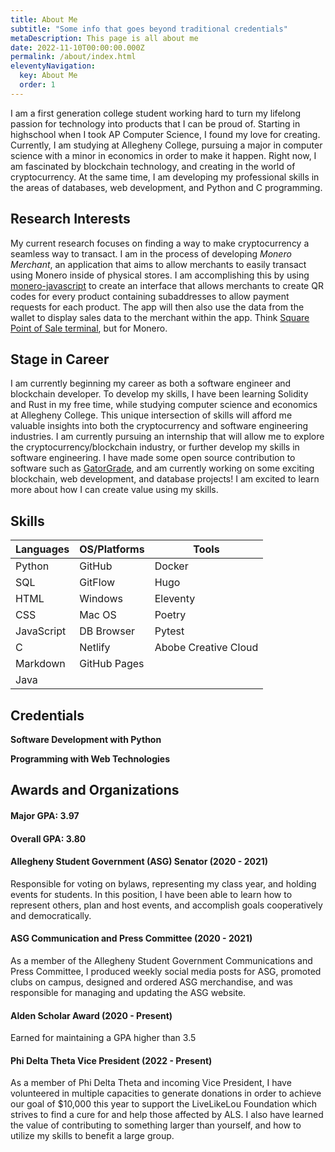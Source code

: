 ```yaml
---
title: About Me
subtitle: "Some info that goes beyond traditional credentials"
metaDescription: This page is all about me
date: 2022-11-10T00:00:00.000Z
permalink: /about/index.html
eleventyNavigation:
  key: About Me
  order: 1
---
```

I am a first generation college student working hard to turn my lifelong passion for technology into products that I can be proud of. Starting in highschool when I took AP Computer Science, I found my love for creating. Currently, I am studying at Allegheny College, pursuing a major in computer science with a minor in economics in order to make it happen. Right now, I am fascinated by blockchain technology, and creating in the world of cryptocurrency. At the same time, I am developing my professional skills in the areas of databases, web development, and Python and C programming.

## Research Interests

My current research focuses on finding a way to make cryptocurrency a seamless way to transact. I am in the process of developing *Monero Merchant*, an application that aims to allow merchants to easily transact using Monero inside of physical stores. I am accomplishing this by using [monero-javascript](https://github.com/monero-ecosystem/monero-javascript) to create an interface that allows merchants to create QR codes for every product containing subaddresses to allow payment requests for each product. The app will then also use the data from the wallet to display sales data to the merchant within the app. Think [Square Point of Sale terminal](https://squareup.com/us/en/point-of-sale), but for Monero. 

## Stage in Career

I am currently beginning my career as both a software engineer and blockchain developer. To develop my skills, I have been learning Solidity and Rust in my free time, while studying computer science and economics at Allegheny College. This unique intersection of skills will afford me valuable insights into both the cryptocurrency and software engineering industries. I am currently pursuing an internship that will allow me to explore the cryptocurrency/blockchain industry, or further develop my skills in software engineering. I have made some open source contribution to software such as [GatorGrade](https://github.com/GatorEducator/gatorgrade), and am currently working on some exciting blockchain, web development, and database projects! I am excited to learn more about how I can create value using my skills.

## Skills

| Languages | OS/Platforms | Tools |  
|-----------|--------------|-------|
| Python | GitHub | Docker |
| SQL | GitFlow | Hugo |
| HTML | Windows | Eleventy |
| CSS | Mac OS | Poetry |
| JavaScript | DB Browser | Pytest | 
| C | Netlify | Abobe Creative Cloud | 
| Markdown | GitHub Pages | |
| Java | | |

## Credentials

**Software Development with Python**

**Programming with Web Technologies**


## Awards and Organizations

#### Major GPA: 3.97

#### Overall GPA: 3.80

#### Allegheny Student Government (ASG) Senator (2020 - 2021)

Responsible for voting on bylaws, representing my class year, and holding events for students. In this position, I have been able to learn how to represent others, plan and host events, and accomplish goals cooperatively and democratically.

#### ASG Communication and Press Committee (2020 - 2021)

As a member of the Allegheny Student Government Communications and Press Committee, I produced weekly social media posts for ASG, promoted clubs on campus, designed and ordered ASG merchandise, and was responsible for managing and updating the ASG website.

#### Alden Scholar Award (2020 - Present)

Earned for maintaining a GPA higher than 3.5

#### Phi Delta Theta Vice President (2022 - Present)

As a member of Phi Delta Theta and incoming Vice President, I have volunteered in multiple capacities to generate donations in order to achieve our goal of $10,000 this year to support the LiveLikeLou Foundation which strives to find a cure for and help those affected by ALS. I also have learned the value of contributing to something larger than yourself, and how to utilize my skills to benefit a large group.
